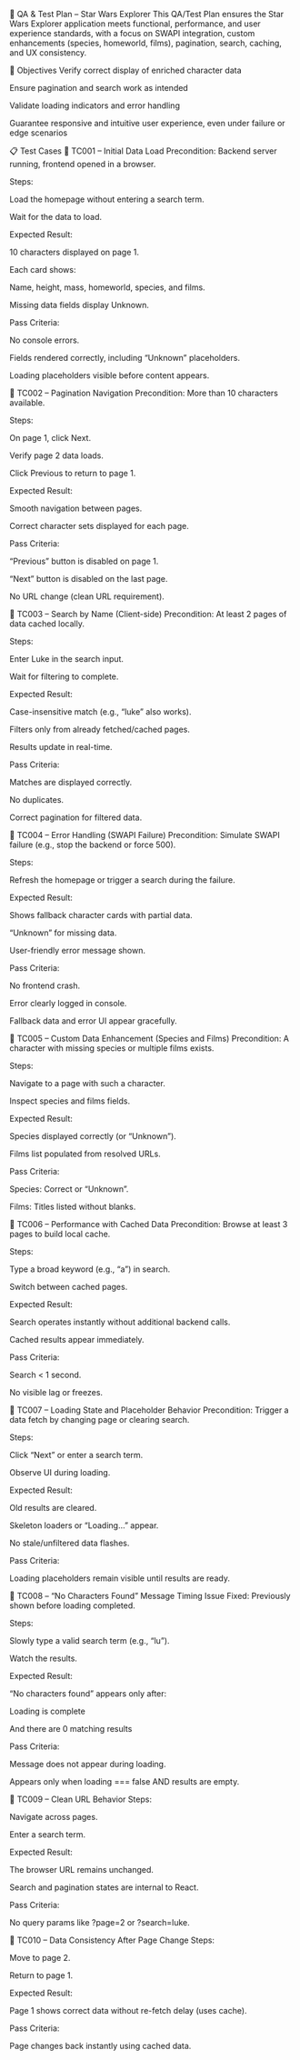 🧪 QA & Test Plan – Star Wars Explorer
This QA/Test Plan ensures the Star Wars Explorer application meets functional, performance, and user experience standards, with a focus on SWAPI integration, custom enhancements (species, homeworld, films), pagination, search, caching, and UX consistency.

🎯 Objectives
Verify correct display of enriched character data

Ensure pagination and search work as intended

Validate loading indicators and error handling

Guarantee responsive and intuitive user experience, even under failure or edge scenarios

📋 Test Cases
🧪 TC001 – Initial Data Load
Precondition: Backend server running, frontend opened in a browser.

Steps:

Load the homepage without entering a search term.

Wait for the data to load.

Expected Result:

10 characters displayed on page 1.

Each card shows:

Name, height, mass, homeworld, species, and films.

Missing data fields display Unknown.

Pass Criteria:

No console errors.

Fields rendered correctly, including “Unknown” placeholders.

Loading placeholders visible before content appears.

🧪 TC002 – Pagination Navigation
Precondition: More than 10 characters available.

Steps:

On page 1, click Next.

Verify page 2 data loads.

Click Previous to return to page 1.

Expected Result:

Smooth navigation between pages.

Correct character sets displayed for each page.

Pass Criteria:

“Previous” button is disabled on page 1.

“Next” button is disabled on the last page.

No URL change (clean URL requirement).

🧪 TC003 – Search by Name (Client-side)
Precondition: At least 2 pages of data cached locally.

Steps:

Enter Luke in the search input.

Wait for filtering to complete.

Expected Result:

Case-insensitive match (e.g., “luke” also works).

Filters only from already fetched/cached pages.

Results update in real-time.

Pass Criteria:

Matches are displayed correctly.

No duplicates.

Correct pagination for filtered data.

🧪 TC004 – Error Handling (SWAPI Failure)
Precondition: Simulate SWAPI failure (e.g., stop the backend or force 500).

Steps:

Refresh the homepage or trigger a search during the failure.

Expected Result:

Shows fallback character cards with partial data.

“Unknown” for missing data.

User-friendly error message shown.

Pass Criteria:

No frontend crash.

Error clearly logged in console.

Fallback data and error UI appear gracefully.

🧪 TC005 – Custom Data Enhancement (Species and Films)
Precondition: A character with missing species or multiple films exists.

Steps:

Navigate to a page with such a character.

Inspect species and films fields.

Expected Result:

Species displayed correctly (or “Unknown”).

Films list populated from resolved URLs.

Pass Criteria:

Species: Correct or “Unknown”.

Films: Titles listed without blanks.

🧪 TC006 – Performance with Cached Data
Precondition: Browse at least 3 pages to build local cache.

Steps:

Type a broad keyword (e.g., “a”) in search.

Switch between cached pages.

Expected Result:

Search operates instantly without additional backend calls.

Cached results appear immediately.

Pass Criteria:

Search < 1 second.

No visible lag or freezes.

🧪 TC007 – Loading State and Placeholder Behavior
Precondition: Trigger a data fetch by changing page or clearing search.

Steps:

Click “Next” or enter a search term.

Observe UI during loading.

Expected Result:

Old results are cleared.

Skeleton loaders or “Loading…” appear.

No stale/unfiltered data flashes.

Pass Criteria:

Loading placeholders remain visible until results are ready.

🧪 TC008 – “No Characters Found” Message Timing
Issue Fixed: Previously shown before loading completed.

Steps:

Slowly type a valid search term (e.g., “lu”).

Watch the results.

Expected Result:

“No characters found” appears only after:

Loading is complete

And there are 0 matching results

Pass Criteria:

Message does not appear during loading.

Appears only when loading === false AND results are empty.

🧪 TC009 – Clean URL Behavior
Steps:

Navigate across pages.

Enter a search term.

Expected Result:

The browser URL remains unchanged.

Search and pagination states are internal to React.

Pass Criteria:

No query params like ?page=2 or ?search=luke.

🧪 TC010 – Data Consistency After Page Change
Steps:

Move to page 2.

Return to page 1.

Expected Result:

Page 1 shows correct data without re-fetch delay (uses cache).

Pass Criteria:

Page changes back instantly using cached data.
